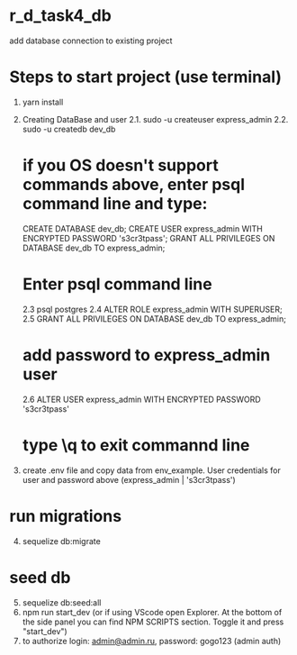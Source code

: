 # r_d_task4_db
add database connection to existing project

# Steps to start project (use terminal)
1. yarn install
2. Creating DataBase and user
    2.1. sudo -u <youruser> createuser express_admin
    2.2. sudo -u <youruser> createdb dev_db
    # if you OS doesn't support commands above, enter psql command line and type:
    CREATE DATABASE dev_db;
    CREATE USER express_admin WITH ENCRYPTED PASSWORD 's3cr3tpass';
    GRANT ALL PRIVILEGES ON DATABASE dev_db TO express_admin;

    # Enter psql command line
    2.3 psql postgres
    2.4 ALTER ROLE express_admin WITH SUPERUSER;
    2.5 GRANT ALL PRIVILEGES ON DATABASE dev_db TO express_admin;
    # add password to express_admin user
    2.6 ALTER USER express_admin WITH ENCRYPTED PASSWORD 's3cr3tpass'
    # type \q to exit commannd line
3. create .env file and copy data from env_example. User credentials for user and password above (express_admin | 's3cr3tpass')
# run migrations
4. sequelize db:migrate
# seed db
5. sequelize db:seed:all
6. npm run start_dev (or if using VScode open Explorer. At the bottom of the side panel you can find NPM SCRIPTS section. Toggle it and press "start_dev")
7. to authorize login: admin@admin.ru, password: gogo123 (admin auth)

